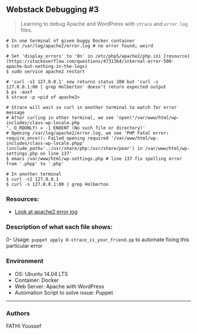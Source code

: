 ## Webstack Debugging #3
> Learning to debug Apache and WordPress with ```strace``` and ```error.log``` files.

```
# In one terminal of given buggy Docker container
$ cat /var/log/apache2/error.log # no error found; weird

# Set 'display_errors' to 'On' in /etc/php5/apache2/php.ini [resource](https://stackoverflow.com/questions/4731364/internal-error-500-apache-but-nothing-in-the-logs)
$ sudo service apache2 restart

# 'curl -sI 127.0.0.1' now returns status 200 but 'curl -s 127.0.0.1:80 | grep Holberton' doesn't return expected output
$ ps -auxf
$ strace -p <pid of apache2>

# Strace will wait so curl in another terminal to watch for error message
# After curling in other terminal, we see 'open("/var/www/html/wp-includes/class-wp-locale.php
", O_RDONLY) = -1 ENOENT (No such file or directory)'
# Opening /var/log/apache2/error.log, we see 'PHP Fatal error: require_once(): Failed opening required '/var/www/html/wp-includes/class-wp-locale.phpp' (include_path='.:/usr/share/php:/usr/share/pear') in /var/www/html/wp-settings.php on line 137'
$ emacs /var/www/html/wp-settings.php # line 137 fix spelling error from '.phpp' to '.php'
```

```
# In another terminal
$ curl -sI 127.0.0.1
$ curl -s 127.0.0.1:80 | grep Holberton
```

### Resources:
* [Look at apache2 error log](https://stackoverflow.com/questions/4731364/internal-error-500-apache-but-nothing-in-the-logs)

### Description of what each file shows:
0- Usage: ```puppet apply 0-strace_is_your_friend.pp``` to automate fixing this particular error

### Environment
* OS: Ubuntu 14.04 LTS
* Container: Docker
* Web Server: Apache with WordPress
* Automation Script to solve issue: Puppet
---
### Authors
FATHI Youssef
